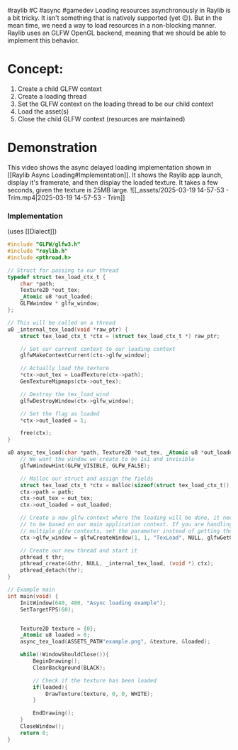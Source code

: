 #raylib #C #async #gamedev
Loading resources asynchronously in Raylib is a bit tricky. It isn't something that is natively supported (yet 😉). But in the mean time, we need a way to load resources in a non-blocking manner. Raylib uses an GLFW OpenGL backend, meaning that we should be able to implement this behavior.

# Concept:
1. Create a child GLFW context
2. Create a loading thread
3. Set the GLFW context on the loading thread to be our child context
4. Load the asset(s)
5. Close the child GLFW context (resources are maintained)

# Demonstration
This video shows the async delayed loading implementation shown in [[Raylib Async Loading#Implementation]]. It shows the Raylib app launch, display it's framerate, and then display the loaded texture. It takes a few seconds, given the texture is 25MB large. 
![[_assets/2025-03-19 14-57-53 - Trim.mp4|2025-03-19 14-57-53 - Trim]]
### Implementation
(uses [[Dialect]])
```C
#include "GLFW/glfw3.h"
#include "raylib.h"
#include <pthread.h>

// Struct for passing to our thread
typedef struct tex_load_ctx_t {
    char *path;
    Texture2D *out_tex;
    _Atomic u8 *out_loaded;
    GLFWwindow * glfw_window;
};

// This will be called on a thread
u0 _internal_tex_load(void *raw_ptr) {
    struct tex_load_ctx_t *ctx = (struct tex_load_ctx_t *) raw_ptr;

    // Set our current context to our loading context
    glfwMakeContextCurrent(ctx->glfw_window);

    // Actually load the texture
    *ctx->out_tex = LoadTexture(ctx->path);
    GenTextureMipmaps(ctx->out_tex);

    // Destroy the tex_load_wind
    glfwDestroyWindow(ctx->glfw_window);

	// Set the flag as loaded
    *ctx->out_loaded = 1;

    free(ctx);
}

u0 async_tex_load(char *path, Texture2D *out_tex, _Atomic u8 *out_loaded) {
    // We want the window we create to be 1x1 and invisible
    glfwWindowHint(GLFW_VISIBLE, GLFW_FALSE);

	// Malloc our struct and assign the fields
    struct tex_load_ctx_t *ctx = malloc(sizeof(struct tex_load_ctx_t));
    ctx->path = path;
    ctx->out_tex = out_tex;
    ctx->out_loaded = out_loaded;

	// Create a new glfw context where the loading will be done, it needs
	// to be based on our main application context. If you are handling
	// multiple glfw contexts, set the paramater instead of getting the current
    ctx->glfw_window = glfwCreateWindow(1, 1, "TexLoad", NULL, glfwGetCurrentContext());

    // Create our new thread and start it
    pthread_t thr;
    pthread_create(&thr, NULL, _internal_tex_load, (void *) ctx);
    pthread_detach(thr);
}

// Example main
int main(void) {
    InitWindow(640, 480, "Async loading example");
    SetTargetFPS(60);


    Texture2D texture = {0};
    _Atomic u8 loaded = 0;
    async_tex_load(ASSETS_PATH"example.png", &texture, &loaded);

	while(!WindowShouldClose()){
		BeginDrawing();
		ClearBackground(BLACK);

		// Check if the texture has been loaded
		if(loaded){
			DrawTexture(texture, 0, 0, WHITE);
		}

		EndDrawing();
	}
	CloseWindow();
	return 0;
}
```

